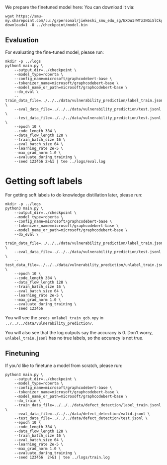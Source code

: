 We prepare the finetuned model here:
You can download it via:
```
wget https://smu-my.sharepoint.com/:u:/g/personal/jiekeshi_smu_edu_sg/EXDu1rWTz3NGiSlCkgeyFUIBB1lBwa1qmsFRTet4OxLljg?download=1 -O ../checkpoint/model.bin
```
## Evaluation
For evaluating the fine-tuned model, please run:
```
mkdir -p ../logs
python3 main.py \
    --output_dir=../checkpoint \
    --model_type=roberta \
    --config_name=microsoft/graphcodebert-base \
    --tokenizer_name=microsoft/graphcodebert-base \
    --model_name_or_path=microsoft/graphcodebert-base \
    --do_eval \
    --train_data_file=../../../data/vulnerability_prediction/label_train.jsonl \
    --eval_data_file=../../../data/vulnerability_prediction/test.jsonl \
    --test_data_file=../../../data/vulnerability_prediction/test.jsonl \
    --epoch 10 \
    --code_length 384 \
    --data_flow_length 128 \
    --train_batch_size 16 \
    --eval_batch_size 64 \
    --learning_rate 2e-5 \
    --max_grad_norm 1.0 \
    --evaluate_during_training \
    --seed 123456 2>&1 | tee ../logs/eval.log
```

# Getting soft labels
For getting soft labels to do knowledge distillation later, please run:
```
mkdir -p ../logs
python3 main.py \
    --output_dir=../checkpoint \
    --model_type=roberta \
    --config_name=microsoft/graphcodebert-base \
    --tokenizer_name=microsoft/graphcodebert-base \
    --model_name_or_path=microsoft/graphcodebert-base \
    --do_eval \
    --train_data_file=../../../data/vulnerability_prediction/label_train.jsonl \
    --eval_data_file=../../../data/vulnerability_prediction/test.jsonl \
    --test_data_file=../../../data/vulnerability_prediction/unlabel_train.jsonl \
    --epoch 10 \
    --code_length 384 \
    --data_flow_length 128 \
    --train_batch_size 16 \
    --eval_batch_size 64 \
    --learning_rate 2e-5 \
    --max_grad_norm 1.0 \
    --evaluate_during_training \
    --seed 123456
```
You will see the `preds_unlabel_train_gcb.npy` in `../../../data/vulnerability_prediction/`. 

You will also see that the log outputs say the accuracy is 0. Don't worry,  `unlabel_train.jsonl` has no true labels, so the accuracy is not true.


## Finetuning
If you'd like to finetune a model from scratch, please run:
```
python3 main.py \
    --output_dir=../checkpoint \
    --model_type=roberta \
    --config_name=microsoft/graphcodebert-base \
    --tokenizer_name=microsoft/graphcodebert-base \
    --model_name_or_path=microsoft/graphcodebert-base \
    --do_train \
    --train_data_file=../../../data/defect_detection/label_train.jsonl \
    --eval_data_file=../../../data/defect_detection/valid.jsonl \
    --test_data_file=../../../data/defect_detection/test.jsonl \
    --epoch 10 \
    --code_length 384 \
    --data_flow_length 128 \
    --train_batch_size 16 \
    --eval_batch_size 64 \
    --learning_rate 2e-5 \
    --max_grad_norm 1.0 \
    --evaluate_during_training \
    --seed 123456  2>&1 | tee ../logs/train.log
```
